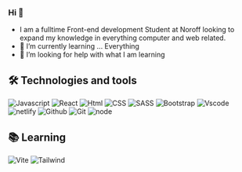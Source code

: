 ### Hi 👋
- I am a fulltime Front-end development Student at Noroff
  looking to expand my knowledge in everything computer and web related.
- 🌱 I’m currently learning ... Everything
- 🤔 I’m looking for help with what I am learning

## 🛠  Technologies and tools
![Javascript](https://img.shields.io/badge/JavaScript-F7DF1E.svg?style=for-the-badge&logo=JavaScript&logoColor=black)
![React](https://img.shields.io/badge/React-61DAFB.svg?style=for-the-badge&logo=React&logoColor=black)
![Html](https://img.shields.io/badge/HTML5-E34F26.svg?style=for-the-badge&logo=HTML5&logoColor=white)
![CSS](https://img.shields.io/badge/CSS3-1572B6.svg?style=for-the-badge&logo=CSS3&logoColor=white)
![SASS](https://img.shields.io/badge/Sass-CC6699.svg?style=for-the-badge&logo=Sass&logoColor=white)
![Bootstrap](https://img.shields.io/badge/Bootstrap-7952B3.svg?style=for-the-badge&logo=Bootstrap&logoColor=white)
![Vscode](https://img.shields.io/badge/Visual%20Studio%20Code-007ACC.svg?style=for-the-badge&logo=Visual-Studio-Code&logoColor=white)
![netlify](https://img.shields.io/badge/Netlify-00C7B7.svg?style=for-the-badge&logo=Netlify&logoColor=white)
![Github](https://img.shields.io/badge/GitHub-181717.svg?style=for-the-badge&logo=GitHub&logoColor=white)
![Git](https://img.shields.io/badge/Git-F05032.svg?style=for-the-badge&logo=Git&logoColor=white)
![node](https://img.shields.io/badge/Node.js-339933.svg?style=for-the-badge&logo=nodedotjs&logoColor=white)

## 📚 Learning
![Vite](https://img.shields.io/badge/Vite-646CFF.svg?style=for-the-badge&logo=Vite&logoColor=white)
![Tailwind](https://img.shields.io/badge/Tailwind%20CSS-06B6D4.svg?style=for-the-badge&logo=Tailwind-CSS&logoColor=white)




<!--
**PJLUDVIGSEN/PJLUDVIGSEN** is a ✨ _special_ ✨ repository because its `README.md` (this file) appears on your GitHub profile.


- 🌱 I’m currently learning ... Everything
- 🤔 I’m looking for help with what I am learning
-->
